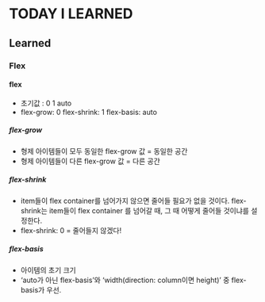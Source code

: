 # TODAY I LEARNED

## Learned

### Flex

#### flex

- 초기값 : 0 1 auto
- flex-grow: 0 flex-shrink: 1 flex-basis: auto

##### flex-grow

- 형제 아이템들이 모두 동일한 flex-grow 값 = 동일한 공간
- 형제 아이템들이 다른 flex-grow 값 = 다른 공간

##### flex-shrink

- item들이 flex container를 넘어가지 않으면 줄어들 필요가 없을 것이다. flex-shrink는 item들이 flex container 를 넘어갈 때, 그 때 어떻게 줄어들 것이냐를 설정한다.
- flex-shrink: 0 = 줄어들지 않겠다!

##### flex-basis

- 아이템의 초기 크기
- ‘auto가 아닌 flex-basis’와 ‘width(direction: column이면 height)’ 중 flex-basis가 우선.

